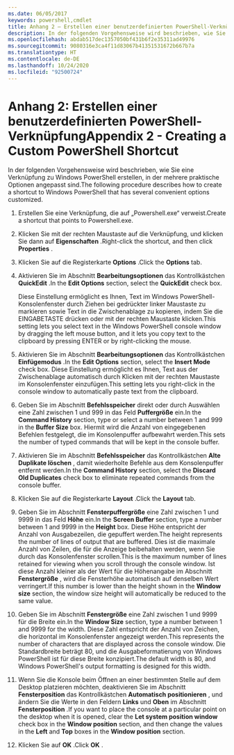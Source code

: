 ```yaml
---
ms.date: 06/05/2017
keywords: powershell,cmdlet
title: Anhang 2 – Erstellen einer benutzerdefinierten PowerShell-Verknüpfung
description: In der folgenden Vorgehensweise wird beschrieben, wie Sie eine Verknüpfung zu Windows PowerShell erstellen, in der mehrere praktische Optionen angepasst sind.
ms.openlocfilehash: abdab517dec1357050bf431b6f2e35311ad49976
ms.sourcegitcommit: 9080316e3ca4f11d83067b41351531672b667b7a
ms.translationtype: HT
ms.contentlocale: de-DE
ms.lasthandoff: 10/24/2020
ms.locfileid: "92500724"
---
```

# <a name="appendix-2---creating-a-custom-powershell-shortcut"></a><span data-ttu-id="2e829-104">Anhang 2: Erstellen einer benutzerdefinierten PowerShell-Verknüpfung</span><span class="sxs-lookup"><span data-stu-id="2e829-104">Appendix 2 - Creating a Custom PowerShell Shortcut</span></span>

<span data-ttu-id="2e829-105">In der folgenden Vorgehensweise wird beschrieben, wie Sie eine Verknüpfung zu Windows PowerShell erstellen, in der mehrere praktische Optionen angepasst sind.</span><span class="sxs-lookup"><span data-stu-id="2e829-105">The following procedure describes how to create a shortcut to Windows PowerShell that has several convenient options customized.</span></span>

1. <span data-ttu-id="2e829-106">Erstellen Sie eine Verknüpfung, die auf „Powershell.exe“ verweist.</span><span class="sxs-lookup"><span data-stu-id="2e829-106">Create a shortcut that points to Powershell.exe.</span></span>

1. <span data-ttu-id="2e829-107">Klicken Sie mit der rechten Maustaste auf die Verknüpfung, und klicken Sie dann auf **Eigenschaften** .</span><span class="sxs-lookup"><span data-stu-id="2e829-107">Right-click the shortcut, and then click **Properties** .</span></span>

1. <span data-ttu-id="2e829-108">Klicken Sie auf die Registerkarte **Options** .</span><span class="sxs-lookup"><span data-stu-id="2e829-108">Click the **Options** tab.</span></span>

1. <span data-ttu-id="2e829-109">Aktivieren Sie im Abschnitt **Bearbeitungsoptionen** das Kontrollkästchen **QuickEdit** .</span><span class="sxs-lookup"><span data-stu-id="2e829-109">In the **Edit Options** section, select the **QuickEdit** check box.</span></span>

    <span data-ttu-id="2e829-110">Diese Einstellung ermöglicht es Ihnen, Text im Windows PowerShell-Konsolenfenster durch Ziehen bei gedrückter linker Maustaste zu markieren sowie Text in die Zwischenablage zu kopieren, indem Sie die EINGABETASTE drücken oder mit der rechten Maustaste klicken.</span><span class="sxs-lookup"><span data-stu-id="2e829-110">This setting lets you select text in the Windows PowerShell console window by dragging the left  mouse button, and it lets you copy text to the clipboard by pressing ENTER or by right-clicking  the mouse.</span></span>

1. <span data-ttu-id="2e829-111">Aktivieren Sie im Abschnitt **Bearbeitungsoptionen** das Kontrollkästchen **Einfügemodus** .</span><span class="sxs-lookup"><span data-stu-id="2e829-111">In the **Edit Options** section, select the **Insert Mode** check box.</span></span> <span data-ttu-id="2e829-112">Diese Einstellung ermöglicht es Ihnen, Text aus der Zwischenablage automatisch durch Klicken mit der rechten Maustaste im Konsolenfenster einzufügen.</span><span class="sxs-lookup"><span data-stu-id="2e829-112">This setting lets you right-click in the console window to automatically paste text from the clipboard.</span></span>

1. <span data-ttu-id="2e829-113">Geben Sie im Abschnitt **Befehlsspeicher** direkt oder durch Auswählen eine Zahl zwischen 1 und 999 in das Feld **Puffergröße** ein.</span><span class="sxs-lookup"><span data-stu-id="2e829-113">In the **Command History** section, type or select a number between 1 and 999 in the **Buffer Size** box.</span></span> <span data-ttu-id="2e829-114">Hiermit wird die Anzahl von eingegebenen Befehlen festgelegt, die im Konsolenpuffer aufbewahrt werden.</span><span class="sxs-lookup"><span data-stu-id="2e829-114">This sets the number of typed commands that will be kept in the console buffer.</span></span>

1. <span data-ttu-id="2e829-115">Aktivieren Sie im Abschnitt **Befehlsspeicher** das Kontrollkästchen **Alte Duplikate löschen** , damit wiederholte Befehle aus dem Konsolenpuffer entfernt werden.</span><span class="sxs-lookup"><span data-stu-id="2e829-115">In the **Command History** section, select the **Discard Old Duplicates** check box to eliminate repeated commands from the console buffer.</span></span>

1. <span data-ttu-id="2e829-116">Klicken Sie auf die Registerkarte **Layout** .</span><span class="sxs-lookup"><span data-stu-id="2e829-116">Click the **Layout** tab.</span></span>

1. <span data-ttu-id="2e829-117">Geben Sie im Abschnitt **Fensterpuffergröße** eine Zahl zwischen 1 und 9999 in das Feld **Höhe** ein.</span><span class="sxs-lookup"><span data-stu-id="2e829-117">In the **Screen Buffer** section, type a number between 1 and 9999 in the **Height** box.</span></span> <span data-ttu-id="2e829-118">Diese Höhe entspricht der Anzahl von Ausgabezeilen, die gepuffert werden.</span><span class="sxs-lookup"><span data-stu-id="2e829-118">The height represents the number of lines of output that are buffered.</span></span> <span data-ttu-id="2e829-119">Dies ist die maximale Anzahl von Zeilen, die für die Anzeige beibehalten werden, wenn Sie durch das Konsolenfenster scrollen.</span><span class="sxs-lookup"><span data-stu-id="2e829-119">This is the maximum number of lines retained for viewing when you scroll through the console window.</span></span> <span data-ttu-id="2e829-120">Ist diese Anzahl kleiner als der Wert für die Höhenangabe im Abschnitt **Fenstergröße** , wird die Fensterhöhe automatisch auf denselben Wert verringert.</span><span class="sxs-lookup"><span data-stu-id="2e829-120">If this number is lower than the height shown in the **Window size** section, the window size height will automatically be reduced to the same value.</span></span>

1. <span data-ttu-id="2e829-121">Geben Sie im Abschnitt **Fenstergröße** eine Zahl zwischen 1 und 9999 für die Breite ein.</span><span class="sxs-lookup"><span data-stu-id="2e829-121">In the **Window Size** section, type a number between 1 and 9999 for the width.</span></span> <span data-ttu-id="2e829-122">Diese Zahl entspricht der Anzahl von Zeichen, die horizontal im Konsolenfenster angezeigt werden.</span><span class="sxs-lookup"><span data-stu-id="2e829-122">This represents the number of characters that are displayed across the console window.</span></span> <span data-ttu-id="2e829-123">Die Standardbreite beträgt 80, und die Ausgabeformatierung von Windows PowerShell ist für diese Breite konzipiert.</span><span class="sxs-lookup"><span data-stu-id="2e829-123">The default width is 80, and Windows PowerShell's output formatting is designed for this width.</span></span>

1. <span data-ttu-id="2e829-124">Wenn Sie die Konsole beim Öffnen an einer bestimmten Stelle auf dem Desktop platzieren möchten, deaktivieren Sie im Abschnitt **Fensterposition** das Kontrollkästchen **Automatisch positionieren** , und ändern Sie die Werte in den Feldern **Links** und **Oben** im Abschnitt **Fensterposition** .</span><span class="sxs-lookup"><span data-stu-id="2e829-124">If you want to place the console at a particular point on the desktop when it is opened, clear  the **Let system position window** check box in the **Window position** section, and then change  the values in the **Left** and **Top** boxes in the **Window position** section.</span></span>

1. <span data-ttu-id="2e829-125">Klicken Sie auf **OK** .</span><span class="sxs-lookup"><span data-stu-id="2e829-125">Click **OK** .</span></span>
